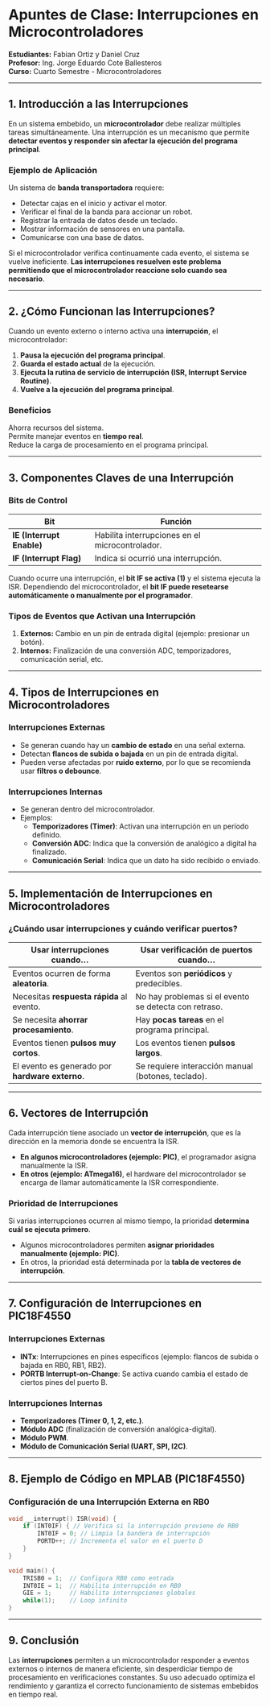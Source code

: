 # Apuntes de Clase: Interrupciones en Microcontroladores

**Estudiantes:** Fabian Ortiz y Daniel Cruz  
**Profesor:** Ing. Jorge Eduardo Cote Ballesteros  
**Curso:** Cuarto Semestre - Microcontroladores  

---

##  1. Introducción a las Interrupciones

En un sistema embebido, un **microcontrolador** debe realizar múltiples tareas simultáneamente. Una interrupción es un mecanismo que permite **detectar eventos y responder sin afectar la ejecución del programa principal**.

###  Ejemplo de Aplicación
Un sistema de **banda transportadora** requiere:
- Detectar cajas en el inicio y activar el motor.
- Verificar el final de la banda para accionar un robot.
- Registrar la entrada de datos desde un teclado.
- Mostrar información de sensores en una pantalla.
- Comunicarse con una base de datos.

Si el microcontrolador verifica continuamente cada evento, el sistema se vuelve ineficiente. **Las interrupciones resuelven este problema permitiendo que el microcontrolador reaccione solo cuando sea necesario**.

---

##  2. ¿Cómo Funcionan las Interrupciones?

Cuando un evento externo o interno activa una **interrupción**, el microcontrolador:

1. **Pausa la ejecución del programa principal**.
2. **Guarda el estado actual** de la ejecución.
3. **Ejecuta la rutina de servicio de interrupción (ISR, Interrupt Service Routine)**.
4. **Vuelve a la ejecución del programa principal**.

###  Beneficios
 Ahorra recursos del sistema.  
 Permite manejar eventos en **tiempo real**.  
 Reduce la carga de procesamiento en el programa principal.  

---

##  3. Componentes Claves de una Interrupción

###  **Bits de Control**
| Bit | Función |
|-----|---------|
| **IE (Interrupt Enable)** | Habilita interrupciones en el microcontrolador. |
| **IF (Interrupt Flag)** | Indica si ocurrió una interrupción. |

Cuando ocurre una interrupción, el **bit IF se activa (1)** y el sistema ejecuta la ISR. Dependiendo del microcontrolador, el **bit IF puede resetearse automáticamente o manualmente por el programador**.

###  **Tipos de Eventos que Activan una Interrupción**
1. **Externos:** Cambio en un pin de entrada digital (ejemplo: presionar un botón).
2. **Internos:** Finalización de una conversión ADC, temporizadores, comunicación serial, etc.

---

##  4. Tipos de Interrupciones en Microcontroladores

###  **Interrupciones Externas**
- Se generan cuando hay un **cambio de estado** en una señal externa.
- Detectan **flancos de subida o bajada** en un pin de entrada digital.
- Pueden verse afectadas por **ruido externo**, por lo que se recomienda usar **filtros o debounce**.

###  **Interrupciones Internas**
- Se generan dentro del microcontrolador.
- Ejemplos:
  - **Temporizadores (Timer)**: Activan una interrupción en un período definido.
  - **Conversión ADC**: Indica que la conversión de analógico a digital ha finalizado.
  - **Comunicación Serial**: Indica que un dato ha sido recibido o enviado.
  
---

## 5. Implementación de Interrupciones en Microcontroladores

###  **¿Cuándo usar interrupciones y cuándo verificar puertos?**

| Usar interrupciones cuando… | Usar verificación de puertos cuando… |
|----------------------------|---------------------------|
| Eventos ocurren de forma **aleatoria**. | Eventos son **periódicos** y predecibles. |
| Necesitas **respuesta rápida** al evento. | No hay problemas si el evento se detecta con retraso. |
| Se necesita **ahorrar procesamiento**. | Hay **pocas tareas** en el programa principal. |
| Eventos tienen **pulsos muy cortos**. | Los eventos tienen **pulsos largos**. |
| El evento es generado por **hardware externo**. | Se requiere interacción manual (botones, teclado). |

---

##  6. Vectores de Interrupción

Cada interrupción tiene asociado un **vector de interrupción**, que es la dirección en la memoria donde se encuentra la ISR.

- **En algunos microcontroladores (ejemplo: PIC)**, el programador asigna manualmente la ISR.
- **En otros (ejemplo: ATmega16)**, el hardware del microcontrolador se encarga de llamar automáticamente la ISR correspondiente.

###  **Prioridad de Interrupciones**
Si varias interrupciones ocurren al mismo tiempo, la prioridad **determina cuál se ejecuta primero**.
- Algunos microcontroladores permiten **asignar prioridades manualmente (ejemplo: PIC)**.
- En otros, la prioridad está determinada por la **tabla de vectores de interrupción**.

---

##  7. Configuración de Interrupciones en PIC18F4550

###  **Interrupciones Externas**
- **INTx**: Interrupciones en pines específicos (ejemplo: flancos de subida o bajada en RB0, RB1, RB2).
- **PORTB Interrupt-on-Change**: Se activa cuando cambia el estado de ciertos pines del puerto B.

###  **Interrupciones Internas**
- **Temporizadores (Timer 0, 1, 2, etc.)**.
- **Módulo ADC** (finalización de conversión analógica-digital).
- **Módulo PWM**.
- **Módulo de Comunicación Serial (UART, SPI, I2C)**.

---

##  8. Ejemplo de Código en MPLAB (PIC18F4550)

### Configuración de una Interrupción Externa en RB0
```c
void __interrupt() ISR(void) {
    if (INT0IF) { // Verifica si la interrupción proviene de RB0
        INT0IF = 0; // Limpia la bandera de interrupción
        PORTD++; // Incrementa el valor en el puerto D
    }
}

void main() {
    TRISB0 = 1;  // Configura RB0 como entrada
    INT0IE = 1;  // Habilita interrupción en RB0
    GIE = 1;     // Habilita interrupciones globales
    while(1);    // Loop infinito
}
```

---

##  9. Conclusión

Las **interrupciones** permiten a un microcontrolador responder a eventos externos o internos de manera eficiente, sin desperdiciar tiempo de procesamiento en verificaciones constantes. Su uso adecuado optimiza el rendimiento y garantiza el correcto funcionamiento de sistemas embebidos en tiempo real.
